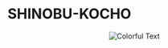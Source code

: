 # SHINOBU-KOCHO

<p align="center">
  <img src="http://readme-typing-svg.herokuapp.com?font=monospace&size=32&duration=4000&color=9e62d7,ff69b4&center=true&vCenter=true&width=600&height=60&lines=🦋𝐑𝐄𝐏𝐎𝐒𝐈𝐓𝐎𝐑𝐈𝐎+𝐎𝐅𝐂+𝐃𝐄+𝐒𝐇𝐈𝐍𝐎𝐁𝐔+💜🌸;💜🦋+𝐄𝐒𝐓𝐄+𝐁𝐎𝐓+𝐄𝐒+𝐔𝐍𝐀+𝐏𝐑𝐔𝐄𝐁𝐀+🌸" alt="Colorful Text"/>
</p>